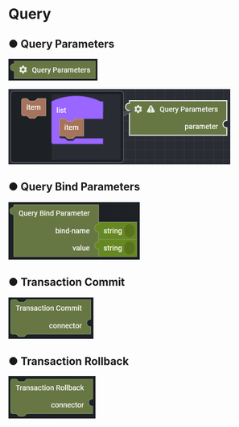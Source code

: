 # Query

## ● Query Parameters

![](../../../.gitbook/assets/image%20%28239%29.png)

![](../../../.gitbook/assets/image%20%28257%29.png)

## ● Query Bind Parameters

![](../../../.gitbook/assets/image%20%28270%29.png)

## ● Transaction Commit

![](../../../.gitbook/assets/image%20%28237%29.png)

## ● Transaction Rollback

![](../../../.gitbook/assets/image%20%28245%29.png)

